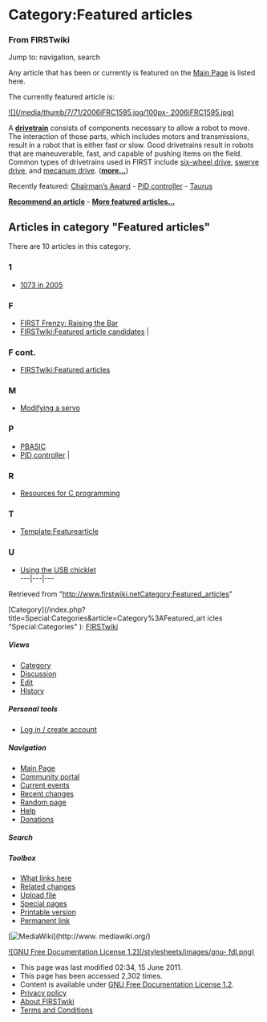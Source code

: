 

# Category:Featured articles

### From FIRSTwiki

Jump to: navigation, search

Any article that has been or currently is featured on the [Main
Page](Main_Page "Main Page" ) is listed here.

The currently featured article is:

[![](/media/thumb/7/71/2006iFRC1595.jpg/100px-
2006iFRC1595.jpg)](Image:2006iFRC1595.jpg "" )

A **[drivetrain](Drivetrain "Drivetrain" )** consists of components
necessary to allow a robot to move. The interaction of those parts, which
includes motors and transmissions, result in a robot that is either fast or
slow. Good drivetrains result in robots that are maneuverable, fast, and
capable of pushing items on the field. Common types of drivetrains used in
FIRST include [six-wheel drive](Drivetrain#Six_Wheel_Drive
"Drivetrain" ), [swerve drive](Drivetrain#Swerve_Drive "Drivetrain"
), and [mecanum drive](Drivetrain#Mecanum_Drive "Drivetrain" ).
(**[more...](Drivetrain "Drivetrain" )**)

Recently featured: [Chairman’s Award](Chairman%E2%80%99s_Award
"Chairman’s Award" ) - [PID controller](PID_controller "PID
controller" ) - [Taurus](Taurus_%281073%29 "Taurus \(1073\)" )

**[Recommend an article](FIRSTwiki:Featured_article_candidates "FIRSTwiki:Featured article candidates" )** - **[More featured articles...](FIRSTwiki:Featured_articles "FIRSTwiki:Featured articles" )**

  

## Articles in category "Featured articles"

There are 10 articles in this category.

### 1

  * [1073 in 2005](1073_in_2005 "1073 in 2005" )

### F

  * [FIRST Frenzy: Raising the Bar](FIRST_Frenzy:_Raising_the_Bar "FIRST Frenzy: Raising the Bar" )
  * [FIRSTwiki:Featured article candidates](FIRSTwiki:Featured_article_candidates "FIRSTwiki:Featured article candidates" )
|

### F cont.

  * [FIRSTwiki:Featured articles](FIRSTwiki:Featured_articles "FIRSTwiki:Featured articles" )

### M

  * [Modifying a servo](Modifying_a_servo "Modifying a servo" )

### P

  * [PBASIC](PBASIC "PBASIC" )
  * [PID controller](PID_controller "PID controller" )
|

### R

  * [Resources for C programming](Resources_for_C_programming "Resources for C programming" )

### T

  * [Template:Featurearticle](Template:Featurearticle "Template:Featurearticle" )

### U

  * [Using the USB chicklet](Using_the_USB_chicklet "Using the USB chicklet" )  
---|---|---  
  
Retrieved from
"<http://www.firstwiki.netCategory:Featured_articles>"

[Category](/index.php?title=Special:Categories&article=Category%3AFeatured_art
icles "Special:Categories" ): [FIRSTwiki](Category:FIRSTwiki
"Category:FIRSTwiki" )

##### Views

  * [Category](Category:Featured_articles)
  * [Discussion](Category_talk:Featured_articles)
  * [Edit](/index.php?title=Category:Featured_articles&action=edit)
  * [History](/index.php?title=Category:Featured_articles&action=history)

##### Personal tools

  * [Log in / create account](/index.php?title=Special:Userlogin&returnto=Category:Featured_articles)

[](Main_Page "Main Page" )

##### Navigation

  * [Main Page](Main_Page)
  * [Community portal](FIRSTwiki:Community_portal)
  * [Current events](Current_events)
  * [Recent changes](Special:Recentchanges)
  * [Random page](Special:Random)
  * [Help](FIRSTwiki:Help)
  * [Donations](FIRSTwiki:Site_support)

##### Search



##### Toolbox

  * [What links here](Special:Whatlinkshere/Category:Featured_articles)
  * [Related changes](Special:Recentchangeslinked/Category:Featured_articles)
  * [Upload file](Special:Upload)
  * [Special pages](Special:Specialpages)
  * [Printable version](/index.php?title=Category:Featured_articles&printable=yes)
  * [Permanent link](/index.php?title=Category:Featured_articles&oldid=80523)

[![MediaWiki](/skins/common/images/poweredby_mediawiki_88x31.png)](http://www.
mediawiki.org/)

[![GNU Free Documentation License 1.2](/stylesheets/images/gnu-
fdl.png)](http://www.gnu.org/copyleft/fdl.html)

  * This page was last modified 02:34, 15 June 2011.
  * This page has been accessed 2,302 times.
  * Content is available under [GNU Free Documentation License 1.2](http://www.gnu.org/copyleft/fdl.html "http://www.gnu.org/copyleft/fdl.html" ).
  * [Privacy policy](FIRSTwiki:Privacy_policy "FIRSTwiki:Privacy policy" )
  * [About FIRSTwiki](FIRSTwiki:About "FIRSTwiki:About" )
  * [Terms and Conditions](FIRSTwiki:Terms_and_conditions "FIRSTwiki:Terms and conditions" )

